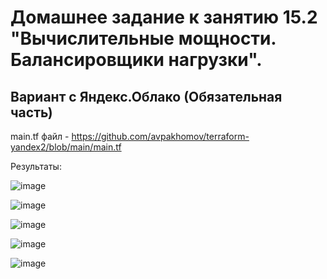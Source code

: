 # Домашнее задание к занятию 15.2 "Вычислительные мощности. Балансировщики нагрузки".

## Вариант с Яндекс.Облако (Обязательная часть)

main.tf файл - https://github.com/avpakhomov/terraform-yandex2/blob/main/main.tf

Результаты:

![image](https://user-images.githubusercontent.com/16622507/146676984-c4a8f127-171e-492c-9835-df8ec223f024.png)


![image](https://user-images.githubusercontent.com/16622507/146676996-8bca9393-3a76-4736-afad-30dda36a5144.png)


![image](https://user-images.githubusercontent.com/16622507/146677003-03960b1a-aa0b-4da2-b7ba-dea11824ba13.png)


![image](https://user-images.githubusercontent.com/16622507/146677012-5517e40a-eabb-4263-b3d9-eb025308ac47.png)


![image](https://user-images.githubusercontent.com/16622507/146677198-745f14ae-f931-4731-8fa9-0b52a77fe31f.png)


